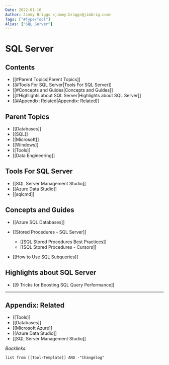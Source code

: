 ```yaml
---
Date: 2022-01-10
Author: Jimmy Briggs <jimmy.briggs@jimbrig.com>
Tags: ["#Type/Tool"]
Alias: ["SQL Server"]
---
```


# SQL Server

## Contents

- [[#Parent Topics|Parent Topics]]
- [[#Tools For SQL Server|Tools For SQL Server]]
- [[#Concepts and Guides|Concepts and Guides]]
- [[#Highlights about SQL Server|Highlights about SQL Server]]
- [[#Appendix: Related|Appendix: Related]]


## Parent Topics

- [[Databases]]
- [[SQL]]
- [[Microsoft]]
- [[Windows]]
- [[Tools]]
- [[Data Engineering]]


## Tools For SQL Server

- [[SQL Server Management Studio]]
- [[Azure Data Studio]]
- [[sqlcmd]]

## Concepts and Guides

- [[Azure SQL Databases]]

- [[Stored Procedures - SQL Server]]
    - [[SQL Stored Procedures Best Practices]]
    - [[SQL Stored Procedures - Cursors]]

- [[How to Use SQL Subqueries]]


## Highlights about SQL Server

- [[9 Tricks for Boosting SQL Query Performance]]




***

## Appendix: Related

- [[Tools]]
- [[Databases]]
- [[Microsoft Azure]]
- [[Azure Data Studio]]
- [[SQL Server Management Studio]]

*Backlinks:*

```dataview
list from [[Tool-Template]] AND -"Changelog"
```